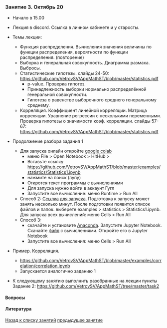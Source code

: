 ### Занятие 3. Октябрь 20
- Начало в 15.00
- Лекция в discord. Ссылка в личном кабинете и у старосты.
- Темы лекции: 
  - Функция распределения. Вычисления значения величины по функции распределения, вероятности по функции распределения. (повторение)
  - Выборка и генеральная совокупность. Диаграмма размаха. Выбросы. 
  - Статистические гипотезы. слайды 24-50: https://github.com/VetrovSV/AppMathST/blob/master/statistics.pdf
       - p-value. Проверка гипотез.
       - Принадлежность выборки нормально распределённой генеральной совокупности.
       - Гипотеза о равенстве выборочного среднего генеральному среднему.
   - Корреляция. Коэффициент линейной корреляции. Матрица корреляции. Уравнение регрессии с несколькими переменными. Проверка гипотезы о значимости коэф. корреляции. слайды 57-67: https://github.com/VetrovSV/AppMathST/blob/master/statistics.pdf


- Продолжение разбора задания 1
  - Для запуска онлайн откройте [google colab](https://colab.research.google.com/notebooks/intro.ipynb)
    - меню File > Open Notebook > HitHub > 
    - Вставьте ссылку https://github.com/VetrovSV/AppMathST/blob/master/examples/statistics/Statistics1.ipynb
    - нажмите на поиск (лупу)
    - Откротся текст программы с вычислениями
    - Для запуска нужно войти в аккаунт Гугл
    - Запустите все вычисление: меню Runtime > Run All
  - Способ 2: [Ссылка для запуска](https://mybinder.org/v2/gh/VetrovSV/AppMathST/master). Подготовка к запуску может занять несколько минут. После подготовки появится список файлов и папок. выберете examples > statistics > Statistics1.ipynb. Для запуска всех вычислений: меню Cells  > Run All
  - Способ 3: 
    - скачайте и установите [Anaconda](https://www.anaconda.com/products/individual). Запустите Jupyter Notebook. Скачайте [файл](https://raw.githubusercontent.com/VetrovSV/AppMathST/master/examples/statistics/Statistics1.ipynb) с вычислениями. Откройте его в Jupyter Notebook
    - Запустите все вычисления: меню Cells  > Run All

- Пример. Корреляция.
  - https://github.com/VetrovSV/AppMathST/blob/master/examples/correlation/correlation.ipynb
  - Запускается аналогично заданию 1

- К следующему занятию выполнить разобранные на лекции пункты Задание 2: https://github.com/VetrovSV/AppMathST/tree/master/task2

#### Вопросы


#### Литература



[Назад к списку занятий](https://github.com/VetrovSV/AppMathST/blob/master/README.md)
[предыдущее занятие](https://github.com/VetrovSV/AppMathST/blob/master/dist/2.md)
